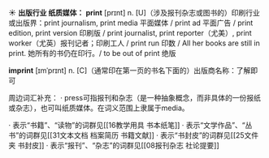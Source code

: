 ☀ <span class="category">**出版行业 纸质媒体：**</span>
<span class="vocabulary">**print**</span> [prɪnt] 
<span class="definition">n. [U]（涉及报刊杂志或图书的）印刷行业或出版界：</span>print journalism, print media 平面媒体 / print ad 平面广告 / print edition, print version 印刷版 / print journalist, print reporter（尤美）, print worker（尤英）报刊记者；印刷工人 / print run 印数 / All her books are still in print. 她所有的书仍在印行。/ to be out of print 绝版
           
<span class="vocabulary">**imprint**</span> [ɪmˈprɪnt]
<span class="definition">n. [C]（通常印在第一页的书名下面的）出版商名称：</span>了解即可

周边词汇补充：
· press可指报刊和杂志（是一种抽象概念，而非具体的一份报纸或杂志），也可叫纸质媒体。在词义范围上隶属于media。

· 表示“书籍”、“读物”的词群见[[16教学用具 书本纸笔]]
· 表示“文学作品”、“丛书”的词群见[[31文本文档 档案简历 书籍文献]]
· 表示“书封皮”的词群见[[25文件夹 书封皮]]
· 表示“报刊”、“杂志”的词群见[[08报刊杂志 社论提要]]
